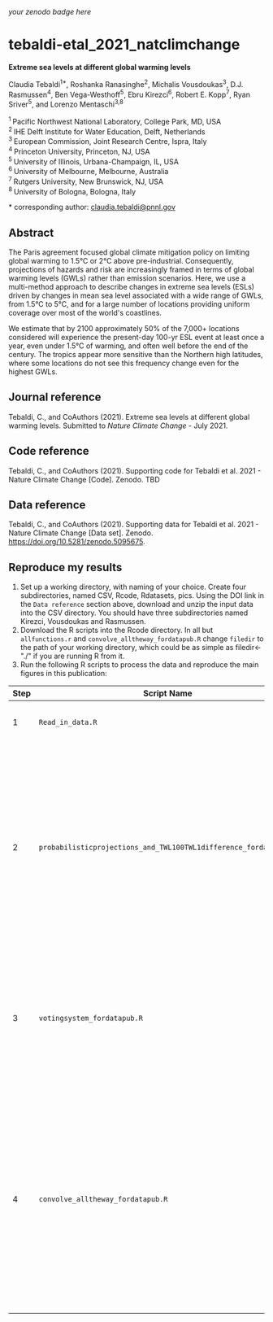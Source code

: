 _your zenodo badge here_

# tebaldi-etal_2021_natclimchange

**Extreme sea levels at different global warming levels**

Claudia Tebaldi<sup>1\*</sup>, Roshanka Ranasinghe<sup>2</sup>, Michalis Vousdoukas<sup>3</sup>, D.J. Rasmussen<sup>4</sup>, Ben Vega-Westhoff<sup>5</sup>, Ebru Kirezci<sup>6</sup>, Robert E. Kopp<sup>7</sup>, Ryan Sriver<sup>5</sup>, and Lorenzo Mentaschi<sup>3,8</sup>

<sup>1 </sup> Pacific Northwest National Laboratory, College Park, MD, USA  
<sup>2 </sup> IHE Delft Institute for Water Education, Delft, Netherlands  
<sup>3 </sup> European Commission, Joint Research Centre, Ispra, Italy  
<sup>4 </sup> Princeton University, Princeton, NJ, USA  
<sup>5 </sup> University of Illinois, Urbana-Champaign, IL, USA  
<sup>6 </sup> University of Melbourne, Melbourne, Australia  
<sup>7 </sup> Rutgers University, New Brunswick, NJ, USA  
<sup>8 </sup> University of Bologna, Bologna, Italy  

\* corresponding author: claudia.tebaldi@pnnl.gov

## Abstract
The Paris agreement focused global climate mitigation policy on limiting global warming to 1.5&deg;C or 2&deg;C above pre-industrial. Consequently,  projections of hazards and risk are increasingly framed in terms of global warming levels (GWLs) rather than emission scenarios. Here, we use a multi-method approach to describe changes in extreme sea levels  (ESLs) driven by changes in mean sea level associated with a wide range of GWLs, from 1.5&deg;C to 5&deg;C, and for a large number of locations providing uniform coverage over most of the world's coastlines. 

We estimate that by 2100 approximately 50% of the 7,000+ locations considered will experience the present-day 100-yr ESL event at least once a year, even under 1.5&deg;C of warming, and often well before the end of the century. The tropics appear more sensitive than the Northern high latitudes, where some locations do not see this frequency change even for the highest GWLs.


## Journal reference
Tebaldi, C., and CoAuthors (2021). Extreme sea levels at different global warming levels. Submitted to *Nature Climate Change* - July 2021.

## Code reference
Tebaldi, C., and CoAuthors (2021). Supporting code for Tebaldi et al. 2021 - Nature Climate Change [Code]. Zenodo. TBD

## Data reference
Tebaldi, C., and CoAuthors (2021). Supporting data for Tebaldi et al. 2021 - Nature Climate Change [Data set]. Zenodo. https://doi.org/10.5281/zenodo.5095675.

## Reproduce my results
1. Set up a working directory, with naming of your choice. Create four subdirectories, named CSV, Rcode, Rdatasets, pics. Using the DOI link in the `Data reference` section above, download and unzip the input data into the CSV directory. You should have three subdirectories named Kirezci, Vousdoukas and Rasmussen.
2. Download the R scripts into the Rcode directory. In all but `allfunctions.r` and `convolve_alltheway_fordatapub.R` change `filedir` to the path of your working directory, which could be as simple as filedir<-"./" if you are running R from it. 
3.  Run the following R scripts to process the data and reproduce the main figures in this publication:

| Step | Script Name | Description |
| --- | --- | --- |
| 1 | `Read_in_data.R` | reads and restructures the CSV files into R arrays
| 2 | `probabilisticprojections_and_TWL100TWL1difference_fordatapub.r` | applies the Fisher Information Matrix approach to the ESLs parameter estimates and convolves a sample from their distribution with a sample from the SLR projections; computes the difference between 100-yr and 1-yr events. 
| 3 | `votingsystem_fordatapub.R` | applies the voting system synthesis approach to the individual distribution to produce the main results of the paper, including part of the content in Table 1, and plots Figure 1. 
| 4 | `convolve_alltheway_fordatapub.R` | performs the full convolution as an alternative to the voting system. Produces the remaining content of Table 2, plots ED Figures 3 and 4.  Also performs analysis of timing of change in frequency, resulting in Table 2 and Supplementary Figures 12-19.
